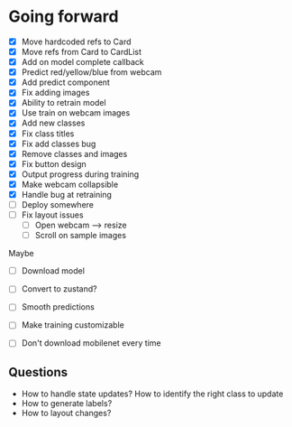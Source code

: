 

# Going forward
* [x] Move hardcoded refs to Card
* [x] Move refs from Card to CardList
* [x] Add on model complete callback
* [x] Predict red/yellow/blue from webcam
* [x] Add predict component
* [x] Fix adding images
* [x] Ability to retrain model
* [x] Use train on webcam images
* [x] Add new classes
* [x] Fix class titles
* [x] Fix add classes bug
* [x] Remove classes and images
* [x] Fix button design
* [x] Output progress during training
* [x] Make webcam collapsible
* [x] Handle bug at retraining
* [ ] Deploy somewhere
* [ ] Fix layout issues
    * [ ] Open webcam --> resize
    * [ ] Scroll on sample images

Maybe
* [ ] Download model 
* [ ] Convert to zustand? 
* [ ] Smooth predictions
* [ ] Make training customizable
* [ ] Don't download mobilenet every time


## Questions
* How to handle state updates? How to identify the right class to update
* How to generate labels?
* How to layout changes?
